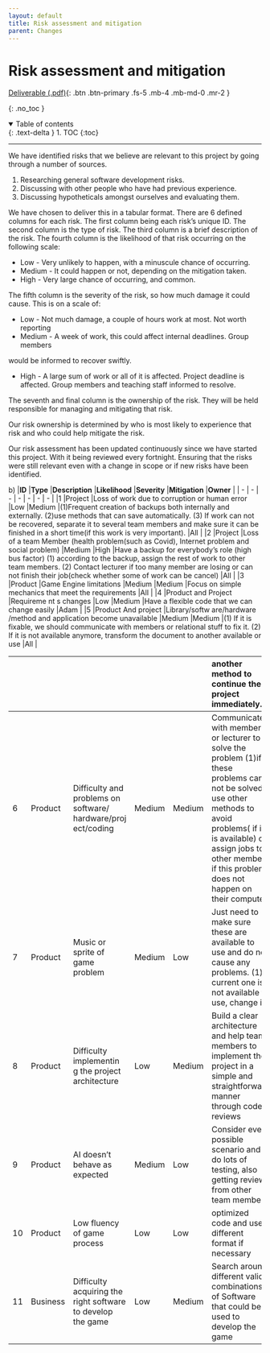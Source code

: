```yaml
---
layout: default
title: Risk assessment and mitigation
parent: Changes
---
```


# Risk assessment and mitigation

[Deliverable (.pdf)](../assets/deliverables-new/Risk2.pdf){: .btn .btn-primary .fs-5 .mb-4 .mb-md-0 .mr-2 }

{: .no_toc }

<details open markdown="block">
  <summary>
    Table of contents
  </summary>
  {: .text-delta }
1. TOC
{:toc}
</details>

---

We have identified risks that we believe are relevant to this project by going through a number of sources.

1. Researching general software development risks.
1. Discussing with other people who have had previous experience.
1. Discussing hypotheticals amongst ourselves and evaluating them.

We have chosen to deliver this in a tabular format. There are 6 defined columns for each risk. The first column being each risk’s unique ID. The second column is the type of risk. The third column is a brief description of the risk. The fourth column is the likelihood of that risk occurring on the following scale:

- Low - Very unlikely to happen, with a minuscule chance of occurring.
- Medium - It could happen or not, depending on the mitigation taken.
- High - Very large chance of occurring, and common.

The fifth column is the severity of the risk, so how much damage it could cause. This is on a scale of:

- Low - Not much damage, a couple of hours work at most. Not worth reporting
- Medium - A week of work, this could affect internal deadlines. Group members

would be informed to recover swiftly.

- High - A large sum of work or all of it is affected. Project deadline is affected. Group members and teaching staff informed to resolve.

The seventh and final column is the ownership of the risk. They will be held responsible for managing and mitigating that risk.

Our risk ownership is determined by who is most likely to experience that risk and who could help mitigate the risk.

Our risk assessment has been updated continuously since we have started this project. With it being reviewed every fortnight. Ensuring that the risks were still relevant even with a change in scope or if new risks have been identified.

b)
|**ID** |**Type** |**Description** |**Likelihood** |**Severity** |**Mitigation** |**Owner** |
| - | - | - | - | - | - | - |
|1 |Project |Loss of work due to corruption or human error |Low |Medium |(1)Frequent creation of backups both internally and externally. (2)use methods that can save automatically. (3) If work can not be recovered, separate it to several team members and make sure it can be finished in a short time(if this work is very important). |All |
|2 |Project |Loss of a team Member (health problem(such as Covid), Internet problem and social problem) |Medium |High |Have a backup for everybody’s role (high bus factor) (1) according to the backup, assign the rest of work to other team members. (2) Contact lecturer if too many member are losing or can not finish their job(check whether some of work can be cancel) |All |
|3 |Product |Game Engine limitations |Medium |Medium |Focus on simple mechanics that meet the requirements |All |
|4 |Product and Project |Requireme nt s changes |Low |Medium |Have a flexible code that we can change easily |Adam |
|5 |Product And project |Library/softw are/hardware /method and application become unavailable |Medium |Medium |(1) If it is fixable, we should communicate with members or relational stuff to fix it. (2) If it is not available anymore, transform the document to another available or use |All |

|     |          |                                                               |        |        | another method to continue the project immediately.                                                                                                                                                                                           |           |
| :-- | :------- | :------------------------------------------------------------ | :----- | :----- | :-------------------------------------------------------------------------------------------------------------------------------------------------------------------------------------------------------------------------------------------- | :-------- |
| 6   | Product  | Difficulty and problems on software/ hardware/proj ect/coding | Medium | Medium | Communicate with members or lecturer to solve the problem (1)if these problems can not be solved, use other methods to avoid problems( if it is available) or assign jobs to other members if this problem does not happen on their computer. | All       |
| 7   | Product  | Music or sprite of game problem                               | Medium | Low    | Just need to make sure these are available to use and do not cause any problems. (1)if current one is not available to use, change it.                                                                                                        | Tudor     |
| 8   | Product  | Difficulty implementin g the project architecture             | Low    | Medium | Build a clear architecture and help team members to implement the project in a simple and straightforward manner through code reviews                                                                                                         | All       |
| 9   | Product  | AI doesn’t behave as expected                                 | Medium | Low    | Consider every possible scenario and do lots of testing, also getting reviews from other team members                                                                                                                                         | Liu       |
| 10  | Product  | Low fluency of game process                                   | Low    | Low    | optimized code and use a different format if necessary                                                                                                                                                                                        | Arminta s |
| 11  | Business | Difficulty acquiring the right software to develop the game   | Low    | Medium | Search around different valid combinations of Software that could be used to develop the game                                                                                                                                                 | All       |
